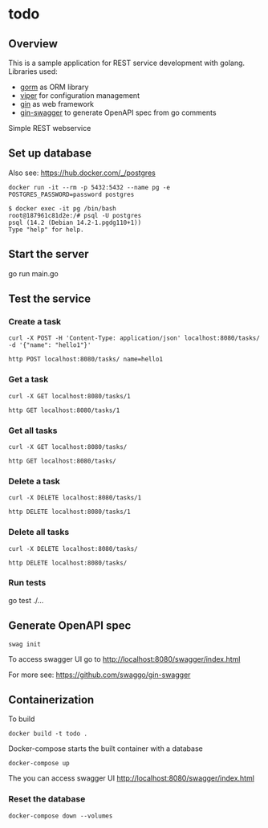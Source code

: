 # todo

## Overview

This is a sample application for REST service development with golang. Libraries used:

* [gorm](https://gorm.io/) as ORM library
* [viper](https://github.com/spf13/viper) for configuration management
* [gin](https://github.com/gin-gonic/gin) as web framework
* [gin-swagger](https://github.com/swaggo/gin-swagger) to generate OpenAPI spec from go comments

Simple REST webservice 

## Set up database

Also see: <https://hub.docker.com/_/postgres>

`docker run -it --rm -p 5432:5432 --name pg -e POSTGRES_PASSWORD=password postgres`

```shell
$ docker exec -it pg /bin/bash                               
root@187961c81d2e:/# psql -U postgres
psql (14.2 (Debian 14.2-1.pgdg110+1))
Type "help" for help.
```

## Start the server

go run main.go

## Test the service

### Create a task

`curl -X POST -H 'Content-Type: application/json' localhost:8080/tasks/ -d '{"name": "hello1"}'`

`http POST localhost:8080/tasks/ name=hello1`

### Get a task

`curl -X GET localhost:8080/tasks/1`

`http GET localhost:8080/tasks/1`

### Get all tasks

`curl -X GET localhost:8080/tasks/`

`http GET localhost:8080/tasks/`

### Delete a task

`curl -X DELETE localhost:8080/tasks/1`

`http DELETE localhost:8080/tasks/1`

### Delete all tasks

`curl -X DELETE localhost:8080/tasks/`

`http DELETE localhost:8080/tasks/`

### Run tests

go test ./...

## Generate OpenAPI spec

`swag init`

To access swagger UI go to <http://localhost:8080/swagger/index.html>

For more see: <https://github.com/swaggo/gin-swagger>

## Containerization

To build

`docker build -t todo .`

Docker-compose starts the built container with a database

`docker-compose up`

The you can access swagger UI <http://localhost:8080/swagger/index.html>

### Reset the database

`docker-compose down --volumes`
